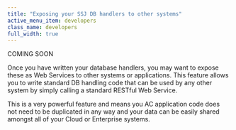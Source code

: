 ```yaml
---
title: "Exposing your SSJ DB handlers to other systems"
active_menu_item: developers
class_name: developers
full_width: true
---
```



COMING SOON

Once you have written your database handlers, you may want to expose these as Web Services to other systems or applications. This feature allows you to write standard DB handling code that can be used by any other system by simply calling a standard RESTful Web Service.

This is a very powerful feature and means you AC application code does not need to be duplicated in any way and your data can be easily shared amongst all of your Cloud or Enterprise systems.

